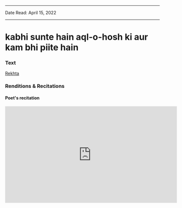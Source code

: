 
---

Date Read: April 15, 2022

---


# kabhi sunte hain aql-o-hosh ki aur kam bhi piite hain


### Text

[Rekhta](https://www.rekhta.org/ghazals/kabhii-sunte-hain-aql-o-hosh-kii-aur-kam-bhii-piite-hain-nushur-wahidi-ghazals?lang=ur)

### Renditions & Recitations

#### Poet's recitation

<iframe width="560" height="315" src="https://www.youtube.com/embed/T0YstGTUfAk" title="YouTube video player" frameborder="0" allow="accelerometer; autoplay; clipboard-write; encrypted-media; gyroscope; picture-in-picture" allowfullscreen></iframe>

